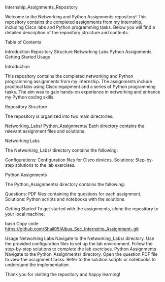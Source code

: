 
Internship_Assignments_Repository

Welcome to the Networking and Python Assignments repository! This repository contains the completed assignments from my internship, including Cisco labs and Python programming tasks. Below you will find a detailed description of the repository structure and contents.

Table of Contents

Introduction
Repository Structure
Networking Labs
Python Assignments
Getting Started
Usage

Introduction

This repository contains the completed networking and Python programming assignments from my internship. The assignments include practical labs using Cisco equipment and a series of Python programming tasks. The aim was to gain hands-on experience in networking and enhance my Python coding skills.

Repository Structure

The repository is organized into two main directories:

Networking_Labs/
Python_Assignments/
Each directory contains the relevant assignment files and solutions.

Networking Labs

The Networking_Labs/ directory contains the following:

Configurations: Configuration files for Cisco devices.
Solutions: Step-by-step solutions to the lab exercises.

Python Assignments

The Python_Assignments/ directory contains the following:

Questions: PDF files containing the questions for each assignment.
Solutions: Python scripts and notebooks with the solutions.

Getting Started
To get started with the assignments, clone the repository to your local machine:

bash
Copy code
https://github.com/Shail05/Albus_Sec_Internship_Assignment-.git

Usage
Networking Labs
Navigate to the Networking_Labs/ directory.
Use the provided configuration files to set up the lab environment.
Follow the step-by-step solutions to complete the lab exercises.
Python Assignments
Navigate to the Python_Assignments/ directory.
Open the question PDF file to view the assignment tasks.
Refer to the solution scripts or notebooks to understand the implementation.

Thank you for visiting the repository and happy learning!

